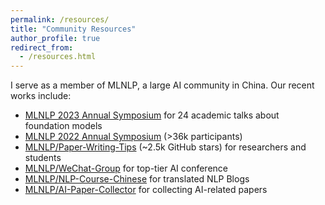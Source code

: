 ```yaml
---
permalink: /resources/
title: "Community Resources"
author_profile: true
redirect_from: 
  - /resources.html
---
```


I serve as a member of MLNLP, a large AI community in China. Our recent works include:

- [MLNLP 2023 Annual Symposium](http://mlnlp.world/mlnlp2023/) for 24 academic talks about foundation models
- [MLNLP 2022 Annual Symposium](http://www.mlnlp2022.com) (>36k participants)
- [MLNLP/Paper-Writing-Tips](https://github.com/MLNLP-World/Paper_Writing_Tips) (~2.5k GitHub stars) for researchers and students
- [MLNLP/WeChat-Group](https://github.com/MLNLP-World/Top-Conference-WeChat-Group) for top-tier AI conference
- [MLNLP/NLP-Course-Chinese](https://github.com/MLNLP-World/NLP-Course-Chinese) for translated NLP Blogs
- [MLNLP/AI-Paper-Collector](https://github.com/MLNLP-World/AI-Paper-Collector) for collecting AI-related papers

